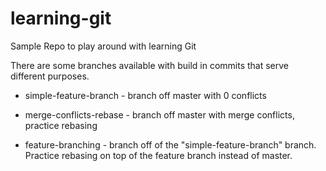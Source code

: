learning-git
============

Sample Repo to play around with learning Git

There are some branches available with build in commits that serve different purposes.

* simple-feature-branch - branch off master with 0 conflicts

* merge-conflicts-rebase - branch off master with merge conflicts, practice rebasing

* feature-branching - branch off of the "simple-feature-branch" branch. Practice rebasing on top of the feature branch instead of master.
